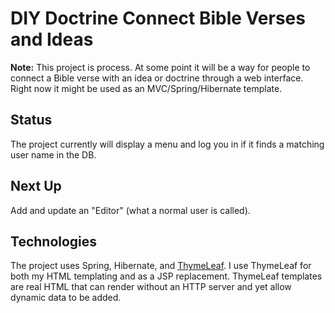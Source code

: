 DIY Doctrine Connect Bible Verses and Ideas
=

**Note:** This project is process.  At some point it will be a way for people to connect a Bible verse with an idea or doctrine through a web interface.  Right now it might be used as an MVC/Spring/Hibernate template.

Status
-
The project currently will display a menu and log you in if it finds a matching user name in the DB.

Next Up
-
Add and update an "Editor" (what a normal user is called).

Technologies
-
The project uses Spring, Hibernate, and [ThymeLeaf](http://www.thymeleaf.org/index.html).  I use ThymeLeaf for both my HTML templating and as a JSP replacement.  ThymeLeaf templates are real HTML that can render without an HTTP server and yet allow dynamic data to be added.

